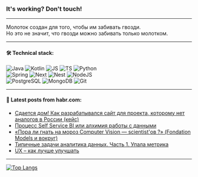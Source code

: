 ### It's working? Don't touch!

---
Молоток создан для того, чтобы им забивать гвозди. <br>
Но это не значит, что гвозди можно забивать только молотком.

---

#### 🛠️ Technical stack:

![Java](https://img.shields.io/badge/Java-informational?logo=Oracle&style=flat&logoColor=white&color=FF4500)
![Kotlin](https://img.shields.io/badge/Kotlin-informational?logo=Kotlin&style=flat&logoColor=white&color=774D97)
![JS](https://img.shields.io/badge/JS-informational?logo=javaScript&style=flat&logoColor=black&color=F7Df1E)
![TS](https://img.shields.io/badge/TypeScript-informational?logo=typeScript&style=flat&logoColor=black&color=017acc)
![Python](https://img.shields.io/badge/Python-informational?logo=Python&style=flat&logoColor=black&color=ffdd54) <br>
![Spring](https://img.shields.io/badge/SpringBoot-informational?logo=SpringBoot&style=flat&logoColor=white&color=6DB33F) 
![Next](https://img.shields.io/badge/Next.js-informational?logo=Next.js&style=flat&logoColor=white&color=3671a1)
![Nest](https://img.shields.io/badge/NestJS-informational?logo=NestJS&style=flat&logoColor=white&color=E0234E)
![NodeJS](https://img.shields.io/badge/NodeJS-informational?logo=node.js&style=flat&logoColor=white&color=70A760) <br>
![PostgreSQL](https://img.shields.io/badge/PostgreSQL-informational?logo=PostgreSQL&style=flat&logoColor=white&color=DAA520)
![MongoDB](https://img.shields.io/badge/MongoDB-informational?logo=MongoDB&style=flat&logoColor=white&color=870000)
![Git](https://img.shields.io/badge/Git-informational?logo=git&style=flat&logoColor=white&color=f74e28)

___

#### 💬 Latest posts from habr.com:

<!-- BLOG-POST-LIST:START -->
- [Сдается дом! Как разрабатывался сайт для проекта, которому нет аналогов в России &lpar;кейс&rpar;](https://habr.com/ru/companies/pyrobyte/articles/786652/?utm_source=habrahabr&utm_medium=rss&utm_campaign=786652)
- [Процесс Self Service BI или алхимия работы с данными](https://habr.com/ru/companies/pgk/articles/786984/?utm_source=habrahabr&utm_medium=rss&utm_campaign=786984)
- [«Пора ли гнать на мороз Computer Vision — scientist&#39;ов ?» &lpar;Fondation Models и вокруг&rpar;](https://habr.com/ru/companies/recognitor/articles/786646/?utm_source=habrahabr&utm_medium=rss&utm_campaign=786646)
- [Типичные задачи аналитика данных. Часть 1. Упала метрика](https://habr.com/ru/articles/787098/?utm_source=habrahabr&utm_medium=rss&utm_campaign=787098)
- [UX – как лучше улучшать](https://habr.com/ru/articles/787092/?utm_source=habrahabr&utm_medium=rss&utm_campaign=787092)
<!-- BLOG-POST-LIST:END -->

---
[![Top Langs](https://github-readme-stats-git-master-advtsetting-gmailcom.vercel.app/api/top-langs/?username=zloylis&langs_count=10&hide_title=false&title_color=e6edf3&size_weight=0.5&count_weight=0.5&layout=compact&hide_border=true&theme=dracula)](https://github.com/zloylis)

<!-- ![GitHub stats](https://github-readme-stats-git-master-advtsetting-gmailcom.vercel.app/api?username=zloylis&show_icons=true&hide_border=true&theme=dracula&hide_title=true&include_all_commits=true&count_private=true&hide=contribs&hide_rank=true) -->
